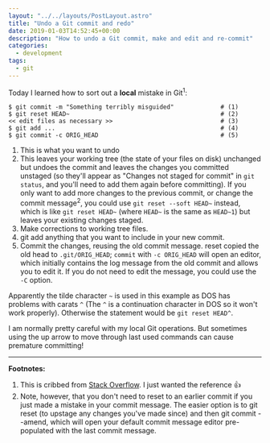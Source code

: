 ```yaml
---
layout: "../../layouts/PostLayout.astro"
title: "Undo a Git commit and redo"
date: 2019-01-03T14:52:45+00:00
description: "How to undo a Git commit, make and edit and re-commit"
categories:
  - development
tags:
  - git
---
```


Today I learned how to sort out a **local** mistake in Git<sup>1</sup>:

```
$ git commit -m "Something terribly misguided"             # (1)
$ git reset HEAD~                                          # (2)
<< edit files as necessary >>                              # (3)
$ git add ...                                              # (4)
$ git commit -c ORIG_HEAD                                  # (5)
```

1. This is what you want to undo
2. This leaves your working tree (the state of your files on disk) unchanged but undoes the commit and leaves the changes you committed unstaged (so they'll appear as "Changes not staged for commit" in `git status`, and you'll need to add them again before committing). If you only want to add more changes to the previous commit, or change the commit message<sup>2</sup>, you could use `git reset --soft HEAD~` instead, which is like `git reset HEAD~` (where `HEAD~` is the same as `HEAD~1`) but leaves your existing changes staged.
3. Make corrections to working tree files.
4. git add anything that you want to include in your new commit.
5. Commit the changes, reusing the old commit message. reset copied the old head to `.git/ORIG_HEAD`; `commit` with `-c ORIG_HEAD` will open an editor, which initially contains the log message from the old commit and allows you to edit it. If you do not need to edit the message, you could use the `-C` option.

<!--more-->

Apparently the tilde character `~` is used in this example as DOS has problems with carats `^` (The `^` is a continuation character in DOS so it won't work properly). Otherwise the statement would be `git reset HEAD^`.

I am normally pretty careful with my local Git operations. But sometimes using the up arrow to move through last used commands can cause premature committing!

---

**Footnotes:**

1. This is cribbed from [Stack Overflow](https://stackoverflow.com/a/927386). I just wanted the reference 👍
2. Note, however, that you don't need to reset to an earlier commit if you just made a mistake in your commit message. The easier option is to git reset (to upstage any changes you've made since) and then git commit --amend, which will open your default commit message editor pre-populated with the last commit message.
